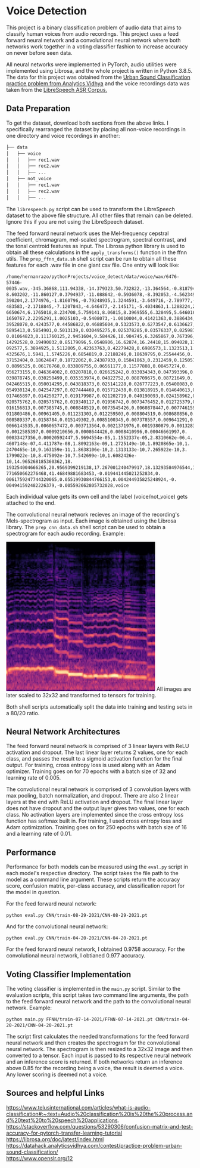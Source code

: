 Voice Detection
===

This project is a binary classification problem of audio data that aims to classify human voices from audio recordings. This project uses a feed forward neural network and a convolutional neural network where both networks work together in a voting classifier fashion to increase accuracy on never before seen data.  

All neural networks were implemented in PyTorch, audio utilities were implemented using Librosa, and the whole project is written in Python 3.8.5. The data for this project was obtained from the [Urban Sound Classification practice problem from Analytics Vidhya](https://datahack.analyticsvidhya.com/contest/practice-problem-urban-sound-classification/) and the voice recordings data was taken from the [LibreSpeech ASR Corpus.](https://www.openslr.org/12)  

Data Preparation
---

To get the dataset, download both sections from the above links. I specifically rearranged the dataset by placing all non-voice recordings in one directory and voice recordings in another:  

```bash
├── data
│   ├── voice
│   │   ├── rec1.wav
│   │   ├── rec2.wav
│   │   ├── ...
│   ├── not_voice
│   │   ├── rec1.wav
│   │   ├── rec2.wav
│   │   ├── ...
```

The `librespeech.py` script can be used to transform the LibreSpeech dataset to the above file structure. All other files that remain can be deleted. Ignore this if you are not using the LibreSpeech dataset.  

The feed forward neural network uses the Mel-frequency cepstral coefficient, chromagram, mel-scaled spectrogram, spectral contrast, and the tonal centroid features as input. The Librosa python library is used to obtain all these calculations in the `apply_transforms()` function in the ffnn utils. The `prep_ffnn_data.sh` shell script can be run to obtain all these features for each .wav file in one giant csv file. One entry will look like:
```
/home/hernanrazo/pythonProjects/voice_detect/data/voice/wav/6476-57446-0035.wav,-345.36868,111.94338,-14.379323,50.732822,-13.364564,-0.81879413,-     8.603202,-11.860127,0.3794937,-11.088642,-0.5936078,-8.392053,-4.562349,2.      390204,2.1774976,-1.8160796,-0.79248935,1.3244591,-3.649716,-2.789777,-3.       483583,-2.1718845,-7.1207843,-4.646477,-2.145171,-5.4034863,1.1288224,2.        6650674,6.1765018,8.234708,5.759141,8.06815,8.3969555,6.328495,5.646016,4.      1650767,2.2295291,1.0025103,-0.5408073,-1.0010004,0.41421363,0.3886434,0.       39528078,0.4243577,0.44586822,0.46885604,0.5323573,0.6273547,0.6136627,0.       5895413,0.5854901,0.5013139,0.030495275,0.025378285,0.03576337,0.02598723,      0.01064823,0.111760125,2.9451604,9.584426,10.904745,6.3265867,0.767396,0.       14292528,0.19490032,0.85179096,5.0548906,16.62874,16.24418,15.094028,11.        092577,5.3894925,1.5112005,0.42363763,0.42279428,0.6986573,1.1323513,1.         4325676,1.5941,1.5745226,0.6854819,0.22188246,0.18639795,0.25544456,0.          37152404,0.18624847,0.18722062,0.24387933,0.15841863,0.2312459,0.12505762,      0.0896525,0.06176768,0.033809755,0.06561177,0.11577808,0.08457274,0.            056273155,0.046364002,0.03207818,0.026625242,0.033034343,0.047393396,0.         039878745,0.030250499,0.035353974,0.04822752,0.088709675,0.08721649,0.          042465515,0.050014295,0.043818373,0.025141228,0.026777223,0.05408083,0.         054930124,0.042547297,0.027444469,0.015712438,0.013818915,0.014640613,0.        017465897,0.014250277,0.019179987,0.021202719,0.040190093,0.024158962,0.        020575762,0.020575762,0.019340117,0.01956742,0.0073476452,0.012725379,0.        016156813,0.007385745,0.008848519,0.0073545426,0.0060878447,0.007746159,0.      011803486,0.00961405,0.011231303,0.012259503,0.008804519,0.008680856,0.         008589337,0.0158784,0.015149302,0.0085100345,0.007378557,0.009641291,0.         0066143535,0.0060657472,0.003713564,0.0021371976,0.0019380879,0.0013283227,     0.0012585397,0.0009210656,0.0008644426,0.0008410996,0.00046661997,0.            00033427356,0.00020592447,5.9694554e-05,1.1552337e-05,2.8310662e-06,4.          4607148e-07,4.411787e-08,1.8092163e-09,1.2725149e-10,1.8920865e-10,1.           2470465e-10,9.163159e-11,1.8638106e-10,2.1313133e-10,7.265922e-10,3.            1799022e-10,8.475092e-10,7.542699e-10,1.6082426e-10,14.965268185360362,18.      193254004666265,20.9569399219138,17.267001240479917,18.13293584976544,19.       771650662276468,41.46849881683453,-0.019441445021252834,0.                      0061759247744320065,0.05519930844766153,0.004244935825248924,-0.                004941592482226379,-0.005592662805732028,voice
``` 
Each individual value gets its own cell and the label (voice/not_voice) gets attached to the end.  

The convolutional neural network recieves an image of the recording's Mels-spectrogram as input. Each image is obtained using the Librosa library. The `prep_cnn_data.sh` shell script can be used to obtain a spectrogram for each audio recording. Example:  

<img src="https://github.com/hernanrazo/human-voice-detection/blob/main/example.jpg" width="400" height="400"> 
All images are later scaled to 32x32 and transformed to tensors for training.  

Both shell scripts automatically split the data into training and testing sets in a 80/20 ratio.  

Neural Network Architectures
---
The feed forward neural network is comprised of 3 linear layers with ReLU activation and dropout. The last linear layer returns 2 values, one for each class, and passes the result to a sigmoid activation function for the final output. For training, cross entropy loss is used along with an Adam optimizer. Training goes on for 70 epochs with a batch size of 32 and learning rate of 0.005.  

The convolutional neural network is comprised of 3 convolution layers with max pooling, batch normalization, and dropout. There are also 2 linear layers at the end with ReLU activation and dropout. The final linear layer does not have dropout and the output layer gives two values, one for each class. No activation layers are implemented since the cross entropy loss function has softmax built in. For training, I used cross entropy loss and Adam optimization. Training goes on for 250 epochs with batch size of 16 and a learning rate of 0.01.  

Performance
---
Performance for both models can be measured using the `eval.py` script in each model's respective directory. The script takes the file path to the model as a command line argument. These scripts return the accuracy score, confusion matrix, per-class accuracy, and classification report for the model in question.  

For the feed forward neural network:
```
python eval.py CNN/train-08-29-2021/CNN-08-29-2021.pt
``` 
And for the convolutional neural network:
```
python eval.py CNN/train-04-20-2021/CNN-04-20-2021.pt
```

For the feed forward neural network, I obtained 0.9758 accuracy. For the convolutional neural network, I obtianed 0.977 accuracy.

Voting Classifier Implementation
---
The voting classifier is implemented in the `main.py` script. Similar to the evaluation scripts, this script takes two command line arguments, the path to the feed forward neural network and the path to the convolutional neural network. Example:
```
python main.py FFNN/train-07-14-2021/FFNN-07-14-2021.pt CNN/train-04-20-2021/CNN-04-20-2021.pt
```
The script first calculates the needed transformations for the feed forward neural network and then creates the spectrogram for the convolutional neural network. The spectrogram is then resized to a 32x32 image and then converted to a tensor. Each input is passed to its respective neural network and an inference score is returned. If both networks return an inference above 0.85 for the recording being a voice, the result is deemed a voice. Any lower scoring is deemed not a voice.

Sources and helpful Links
---
https://www.telusinternational.com/articles/what-is-audio-classification#:~:text=Audio%20classification%20is%20the%20process,and%20text%20to%20speech%20applications.  
https://stackoverflow.com/questions/53290306/confusion-matrix-and-test-accuracy-for-pytorch-transfer-learning-tutorial  
https://librosa.org/doc/latest/index.html  
https://datahack.analyticsvidhya.com/contest/practice-problem-urban-sound-classification/  
https://www.openslr.org/12
